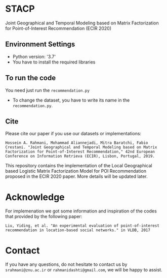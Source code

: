 # STACP
Joint Geographical and Temporal Modeling based on Matrix Factorization for Point-of-Interest Recommendation (ECIR 2020)

## Environment Settings
- Python version:  '3.7'
- You have to install the required libraries

## To run the code
You need just run the `recommendation.py`

- To change the dataset, you have to write its name in the `recommendation.py`.

## Cite
Please cite our paper if you use our datasets or implementations:

```
Hossein A. Rahmani, Mohammad Aliannejadi, Mitra Baratchi, Fabio Crestani. "Joint Geographical and Temporal Modeling based on Matrix Factorization for Point-of-Interest Recommendation," 42nd European Conference on Information Retrieva (ECIR), Lisbon, Portugal, 2019.
```

This repository contains the implementation of the Local Geographical based Logistic Matrix Factorization Model for POI Recommendation proposed in the ECIR 2020 paper. More details will be updated later.


# Acknowledge
For implemenation we got some information and inspiration of the codes that provided by the following paper:
```
Liu, Yiding, et al. "An experimental evaluation of point-of-interest recommendation in location-based social networks." in VLDB, 2017
```

# Contact
If you have any questions, do not hesitate to contact us by `srahmani@znu.ac.ir` or `rahmanidashti@gmail.com`, we will be happy to assist.

